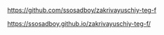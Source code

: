https://github.com/ssosadboy/zakrivayuschiy-teg-f


https://ssosadboy.github.io/zakrivayuschiy-teg-f/
